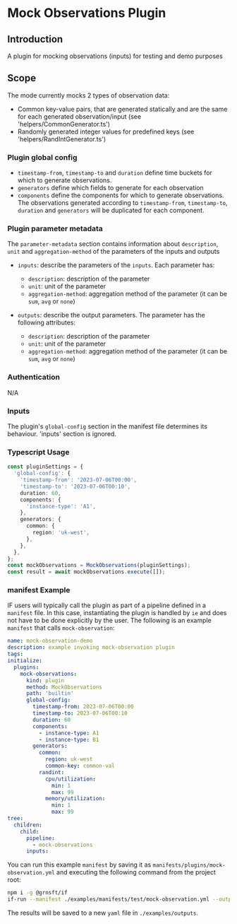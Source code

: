 # Mock Observations Plugin

## Introduction

A plugin for mocking observations (inputs) for testing and demo purposes

## Scope

The mode currently mocks 2 types of observation data:

- Common key-value pairs, that are generated statically and are the same for each generated observation/input (see 'helpers/CommonGenerator.ts')
- Randomly generated integer values for predefined keys (see 'helpers/RandIntGenerator.ts')

### Plugin global config

- `timestamp-from`, `timestamp-to` and `duration` define time buckets for which to generate observations.
- `generators` define which fields to generate for each observation
- `components` define the components for which to generate observations. The observations generated according to `timestamp-from`, `timestamp-to`, `duration` and `generators` will be duplicated for each component.

### Plugin parameter metadata

The `parameter-metadata` section contains information about `description`, `unit` and `aggregation-method` of the parameters of the inputs and outputs

- `inputs`: describe the parameters of the `inputs`. Each parameter has:

  - `description`: description of the parameter
  - `unit`: unit of the parameter
  - `aggregation-method`: aggregation method of the parameter (it can be `sum`, `avg` or `none`)

- `outputs`: describe the output parameters. The parameter has the following attributes:
  - `description`: description of the parameter
  - `unit`: unit of the parameter
  - `aggregation-method`: aggregation method of the parameter (it can be `sum`, `avg` or `none`)

### Authentication

N/A

### Inputs

The plugin's `global-config` section in the manifest file determines its behaviour.
'inputs' section is ignored.

### Typescript Usage

```typescript
const pluginSettings = {
  'global-config': {
    'timestamp-from': '2023-07-06T00:00',
    'timestamp-to': '2023-07-06T00:10',
    duration: 60,
    components: {
      'instance-type': 'A1',
    },
    generators: {
      common: {
        region: 'uk-west',
      },
    },
  },
};
const mockObservations = MockObservations(pluginSettings);
const result = await mockObservations.execute([]);
```

### manifest Example

IF users will typically call the plugin as part of a pipeline defined in a `manifest` file. In this case, instantiating the plugin is handled by `ie` and does not have to be done explicitly by the user. The following is an example `manifest` that calls `mock-observation`:

```yaml
name: mock-observation-demo
description: example invoking mock-observation plugin
tags:
initialize:
  plugins:
    mock-observations:
      kind: plugin
      method: MockObservations
      path: 'builtin'
      global-config:
        timestamp-from: 2023-07-06T00:00
        timestamp-to: 2023-07-06T00:10
        duration: 60
        components:
          - instance-type: A1
          - instance-type: B1
        generators:
          common:
            region: uk-west
            common-key: common-val
          randint:
            cpu/utilization:
              min: 1
              max: 99
            memory/utilization:
              min: 1
              max: 99
tree:
  children:
    child:
      pipeline:
        - mock-observations
      inputs:
```

You can run this example `manifest` by saving it as `manifests/plugins/mock-observation.yml` and executing the following command from the project root:

```sh
npm i -g @grnsft/if
if-run --manifest ./examples/manifests/test/mock-observation.yml --output ./examples/outputs/mock-observation
```

The results will be saved to a new `yaml` file in `./examples/outputs`.
